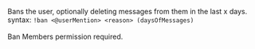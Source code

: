 Bans the user, optionally deleting messages from them in the last x days.<br />
syntax: `!ban <@userMention> <reason> (daysOfMessages)`<br />
<br />
Ban Members permission required.